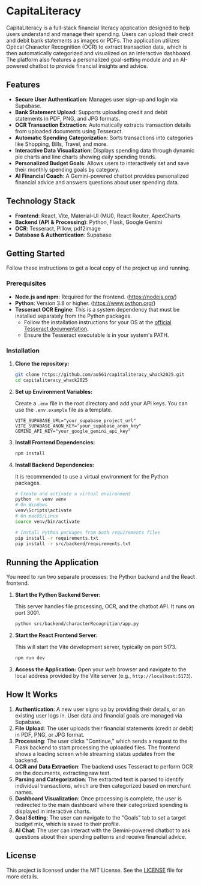 # CapitaLiteracy

CapitaLiteracy is a full-stack financial literacy application designed to help users understand and manage their spending. Users can upload their credit and debit bank statements as images or PDFs. The application utilizes Optical Character Recognition (OCR) to extract transaction data, which is then automatically categorized and visualized on an interactive dashboard. The platform also features a personalized goal-setting module and an AI-powered chatbot to provide financial insights and advice.

## Features

*   **Secure User Authentication**: Manages user sign-up and login via Supabase.
*   **Bank Statement Upload**: Supports uploading credit and debit statements in PDF, PNG, and JPG formats.
*   **OCR Transaction Extraction**: Automatically extracts transaction details from uploaded documents using Tesseract.
*   **Automatic Spending Categorization**: Sorts transactions into categories like Shopping, Bills, Travel, and more.
*   **Interactive Data Visualization**: Displays spending data through dynamic pie charts and line charts showing daily spending trends.
*   **Personalized Budget Goals**: Allows users to interactively set and save their monthly spending goals by category.
*   **AI Financial Coach**: A Gemini-powered chatbot provides personalized financial advice and answers questions about user spending data.

## Technology Stack

*   **Frontend**: React, Vite, Material-UI (MUI), React Router, ApexCharts
*   **Backend (API & Processing)**: Python, Flask, Google Gemini
*   **OCR**: Tesseract, Pillow, pdf2image
*   **Database & Authentication**: Supabase

## Getting Started

Follow these instructions to get a local copy of the project up and running.

### Prerequisites

*   **Node.js and npm**: Required for the frontend. (https://nodejs.org/)
*   **Python**: Version 3.8 or higher. (https://www.python.org/)
*   **Tesseract OCR Engine**: This is a system dependency that must be installed separately from the Python packages.
    *   Follow the installation instructions for your OS at the [official Tesseract documentation](https://tesseract-ocr.github.io/tessdoc/Installation.html).
    *   Ensure the Tesseract executable is in your system's PATH.

### Installation

1.  **Clone the repository:**
    ```sh
    git clone https://github.com/ao561/capitaliteracy_whack2025.git
    cd capitaliteracy_whack2025
    ```

2.  **Set up Environment Variables:**

    Create a `.env` file in the root directory and add your API keys. You can use the `.env.example` file as a template.
    ```
    VITE_SUPABASE_URL="your_supabase_project_url"
    VITE_SUPABASE_ANON_KEY="your_supabase_anon_key"
    GEMINI_API_KEY="your_google_gemini_api_key"
    ```

3.  **Install Frontend Dependencies:**
    ```sh
    npm install
    ```

4.  **Install Backend Dependencies:**

    It is recommended to use a virtual environment for the Python packages.
    ```sh
    # Create and activate a virtual environment
    python -m venv venv
    # On Windows
    venv\Scripts\activate
    # On macOS/Linux
    source venv/bin/activate

    # Install Python packages from both requirements files
    pip install -r requirements.txt
    pip install -r src/backend/requirements.txt
    ```

## Running the Application

You need to run two separate processes: the Python backend and the React frontend.

1.  **Start the Python Backend Server:**

    This server handles file processing, OCR, and the chatbot API. It runs on port 3001.
    ```sh
    python src/backend/characterRecognition/app.py
    ```

2.  **Start the React Frontend Server:**

    This will start the Vite development server, typically on port 5173.
    ```sh
    npm run dev
    ```

3.  **Access the Application:**
    Open your web browser and navigate to the local address provided by the Vite server (e.g., `http://localhost:5173`).

## How It Works

1.  **Authentication**: A new user signs up by providing their details, or an existing user logs in. User data and financial goals are managed via Supabase.
2.  **File Upload**: The user uploads their financial statements (credit or debit) in PDF, PNG, or JPG format.
3.  **Processing**: The user clicks "Continue," which sends a request to the Flask backend to start processing the uploaded files. The frontend shows a loading screen while streaming status updates from the backend.
4.  **OCR and Data Extraction**: The backend uses Tesseract to perform OCR on the documents, extracting raw text.
5.  **Parsing and Categorization**: The extracted text is parsed to identify individual transactions, which are then categorized based on merchant names.
6.  **Dashboard Visualization**: Once processing is complete, the user is redirected to the main dashboard where their categorized spending is displayed in interactive charts.
7.  **Goal Setting**: The user can navigate to the "Goals" tab to set a target budget mix, which is saved to their profile.
8.  **AI Chat**: The user can interact with the Gemini-powered chatbot to ask questions about their spending patterns and receive financial advice.

## License

This project is licensed under the MIT License. See the [LICENSE](LICENSE) file for more details.
